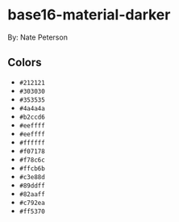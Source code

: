 # base16-material-darker

By: Nate Peterson

## Colors

* `#212121`
* `#303030`
* `#353535`
* `#4a4a4a`
* `#b2ccd6`
* `#eeffff`
* `#eeffff`
* `#ffffff`
* `#f07178`
* `#f78c6c`
* `#ffcb6b`
* `#c3e88d`
* `#89ddff`
* `#82aaff`
* `#c792ea`
* `#ff5370`
